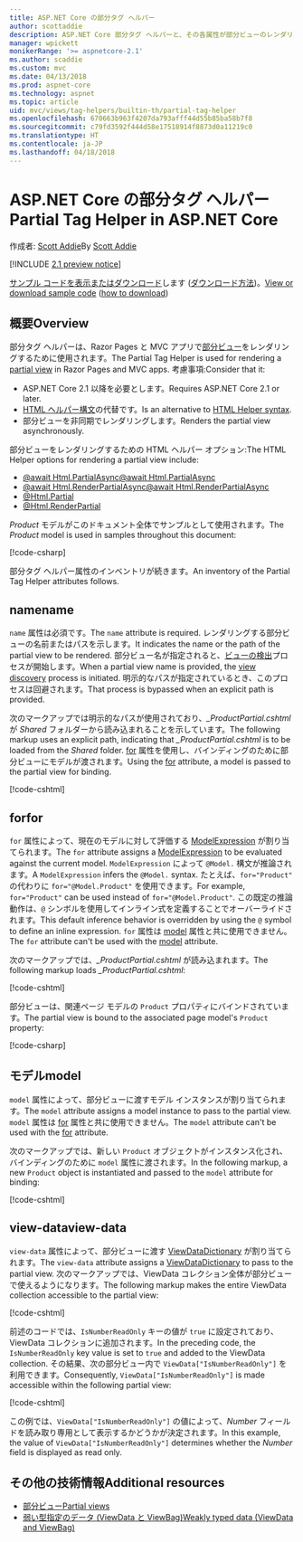 ```yaml
---
title: ASP.NET Core の部分タグ ヘルパー
author: scottaddie
description: ASP.NET Core 部分タグ ヘルパーと、その各属性が部分ビューのレンダリングにおいて果たす役割について説明します。
manager: wpickett
monikerRange: '>= aspnetcore-2.1'
ms.author: scaddie
ms.custom: mvc
ms.date: 04/13/2018
ms.prod: aspnet-core
ms.technology: aspnet
ms.topic: article
uid: mvc/views/tag-helpers/builtin-th/partial-tag-helper
ms.openlocfilehash: 670663b963f4207da793afff44d55b85ba58b7f8
ms.sourcegitcommit: c79fd3592f444d58e17518914f8873d0a11219c0
ms.translationtype: HT
ms.contentlocale: ja-JP
ms.lasthandoff: 04/18/2018
---
```

# <a name="partial-tag-helper-in-aspnet-core"></a><span data-ttu-id="168d5-103">ASP.NET Core の部分タグ ヘルパー</span><span class="sxs-lookup"><span data-stu-id="168d5-103">Partial Tag Helper in ASP.NET Core</span></span>

<span data-ttu-id="168d5-104">作成者: [Scott Addie](https://github.com/scottaddie)</span><span class="sxs-lookup"><span data-stu-id="168d5-104">By [Scott Addie](https://github.com/scottaddie)</span></span>

[!INCLUDE [2.1 preview notice](~/includes/2.1.md)]

<span data-ttu-id="168d5-105">[サンプル コードを表示またはダウンロード](https://github.com/aspnet/Docs/tree/master/aspnetcore/mvc/views/tag-helpers/built-in/samples)します ([ダウンロード方法](xref:tutorials/index#how-to-download-a-sample))。</span><span class="sxs-lookup"><span data-stu-id="168d5-105">[View or download sample code](https://github.com/aspnet/Docs/tree/master/aspnetcore/mvc/views/tag-helpers/built-in/samples) ([how to download](xref:tutorials/index#how-to-download-a-sample))</span></span>

## <a name="overview"></a><span data-ttu-id="168d5-106">概要</span><span class="sxs-lookup"><span data-stu-id="168d5-106">Overview</span></span>

<span data-ttu-id="168d5-107">部分タグ ヘルパーは、Razor Pages と MVC アプリで[部分ビュー](xref:mvc/views/partial)をレンダリングするために使用されます。</span><span class="sxs-lookup"><span data-stu-id="168d5-107">The Partial Tag Helper is used for rendering a [partial view](xref:mvc/views/partial) in Razor Pages and MVC apps.</span></span> <span data-ttu-id="168d5-108">考慮事項:</span><span class="sxs-lookup"><span data-stu-id="168d5-108">Consider that it:</span></span>

* <span data-ttu-id="168d5-109">ASP.NET Core 2.1 以降を必要とします。</span><span class="sxs-lookup"><span data-stu-id="168d5-109">Requires ASP.NET Core 2.1 or later.</span></span>
* <span data-ttu-id="168d5-110">[HTML ヘルパー構文](xref:mvc/views/partial#referencing-a-partial-view)の代替です。</span><span class="sxs-lookup"><span data-stu-id="168d5-110">Is an alternative to [HTML Helper syntax](xref:mvc/views/partial#referencing-a-partial-view).</span></span>
* <span data-ttu-id="168d5-111">部分ビューを非同期でレンダリングします。</span><span class="sxs-lookup"><span data-stu-id="168d5-111">Renders the partial view asynchronously.</span></span>

<span data-ttu-id="168d5-112">部分ビューをレンダリングするための HTML ヘルパー オプション:</span><span class="sxs-lookup"><span data-stu-id="168d5-112">The HTML Helper options for rendering a partial view include:</span></span>

* [<span data-ttu-id="168d5-113">@await Html.PartialAsync</span><span class="sxs-lookup"><span data-stu-id="168d5-113">@await Html.PartialAsync</span></span>](/dotnet/api/microsoft.aspnetcore.mvc.rendering.htmlhelperpartialextensions.partialasync)
* [<span data-ttu-id="168d5-114">@await Html.RenderPartialAsync</span><span class="sxs-lookup"><span data-stu-id="168d5-114">@await Html.RenderPartialAsync</span></span>](/dotnet/api/microsoft.aspnetcore.mvc.rendering.htmlhelperpartialextensions.renderpartialasync)
* [@Html.Partial](/dotnet/api/microsoft.aspnetcore.mvc.rendering.htmlhelperpartialextensions.partial)
* [@Html.RenderPartial](/dotnet/api/microsoft.aspnetcore.mvc.rendering.htmlhelperpartialextensions.renderpartial)

<span data-ttu-id="168d5-115">*Product* モデルがこのドキュメント全体でサンプルとして使用されます。</span><span class="sxs-lookup"><span data-stu-id="168d5-115">The *Product* model is used in samples throughout this document:</span></span>

[!code-csharp[](samples/TagHelpersBuiltIn/Models/Product.cs)]

<span data-ttu-id="168d5-116">部分タグ ヘルパー属性のインベントリが続きます。</span><span class="sxs-lookup"><span data-stu-id="168d5-116">An inventory of the Partial Tag Helper attributes follows.</span></span>

## <a name="name"></a><span data-ttu-id="168d5-117">name</span><span class="sxs-lookup"><span data-stu-id="168d5-117">name</span></span>

<span data-ttu-id="168d5-118">`name` 属性は必須です。</span><span class="sxs-lookup"><span data-stu-id="168d5-118">The `name` attribute is required.</span></span> <span data-ttu-id="168d5-119">レンダリングする部分ビューの名前またはパスを示します。</span><span class="sxs-lookup"><span data-stu-id="168d5-119">It indicates the name or the path of the partial view to be rendered.</span></span> <span data-ttu-id="168d5-120">部分ビュー名が指定されると、[ビューの検出](xref:mvc/views/overview#view-discovery)プロセスが開始します。</span><span class="sxs-lookup"><span data-stu-id="168d5-120">When a partial view name is provided, the [view discovery](xref:mvc/views/overview#view-discovery) process is initiated.</span></span> <span data-ttu-id="168d5-121">明示的なパスが指定されているとき、このプロセスは回避されます。</span><span class="sxs-lookup"><span data-stu-id="168d5-121">That process is bypassed when an explicit path is provided.</span></span>

<span data-ttu-id="168d5-122">次のマークアップでは明示的なパスが使用されており、*_ProductPartial.cshtml* が *Shared* フォルダーから読み込まれることを示しています。</span><span class="sxs-lookup"><span data-stu-id="168d5-122">The following markup uses an explicit path, indicating that *_ProductPartial.cshtml* is to be loaded from the *Shared* folder.</span></span> <span data-ttu-id="168d5-123">[for](#for) 属性を使用し、バインディングのために部分ビューにモデルが渡されます。</span><span class="sxs-lookup"><span data-stu-id="168d5-123">Using the [for](#for) attribute, a model is passed to the partial view for binding.</span></span>

[!code-cshtml[](samples/TagHelpersBuiltIn/Pages/Product.cshtml?name=snippet_Name)]

## <a name="for"></a><span data-ttu-id="168d5-124">for</span><span class="sxs-lookup"><span data-stu-id="168d5-124">for</span></span>

<span data-ttu-id="168d5-125">`for` 属性によって、現在のモデルに対して評価する [ModelExpression](/dotnet/api/microsoft.aspnetcore.mvc.viewfeatures.modelexpression) が割り当てられます。</span><span class="sxs-lookup"><span data-stu-id="168d5-125">The `for` attribute assigns a [ModelExpression](/dotnet/api/microsoft.aspnetcore.mvc.viewfeatures.modelexpression) to be evaluated against the current model.</span></span> <span data-ttu-id="168d5-126">`ModelExpression` によって `@Model.` 構文が推論されます。</span><span class="sxs-lookup"><span data-stu-id="168d5-126">A `ModelExpression` infers the `@Model.` syntax.</span></span> <span data-ttu-id="168d5-127">たとえば、`for="Product"` の代わりに `for="@Model.Product"` を使用できます。</span><span class="sxs-lookup"><span data-stu-id="168d5-127">For example, `for="Product"` can be used instead of `for="@Model.Product"`.</span></span> <span data-ttu-id="168d5-128">この既定の推論動作は、`@` シンボルを使用してインライン式を定義することでオーバーライドされます。</span><span class="sxs-lookup"><span data-stu-id="168d5-128">This default inference behavior is overridden by using the `@` symbol to define an inline expression.</span></span> <span data-ttu-id="168d5-129">`for` 属性は [model](#model) 属性と共に使用できません。</span><span class="sxs-lookup"><span data-stu-id="168d5-129">The `for` attribute can't be used with the [model](#model) attribute.</span></span>

<span data-ttu-id="168d5-130">次のマークアップでは、*_ProductPartial.cshtml* が読み込まれます。</span><span class="sxs-lookup"><span data-stu-id="168d5-130">The following markup loads *_ProductPartial.cshtml*:</span></span>

[!code-cshtml[](samples/TagHelpersBuiltIn/Pages/Product.cshtml?name=snippet_For)]

<span data-ttu-id="168d5-131">部分ビューは、関連ページ モデルの `Product` プロパティにバインドされています。</span><span class="sxs-lookup"><span data-stu-id="168d5-131">The partial view is bound to the associated page model's `Product` property:</span></span>

[!code-csharp[](samples/TagHelpersBuiltIn/Pages/Product.cshtml.cs?highlight=8)]

## <a name="model"></a><span data-ttu-id="168d5-132">モデル</span><span class="sxs-lookup"><span data-stu-id="168d5-132">model</span></span>

<span data-ttu-id="168d5-133">`model` 属性によって、部分ビューに渡すモデル インスタンスが割り当てられます。</span><span class="sxs-lookup"><span data-stu-id="168d5-133">The `model` attribute assigns a model instance to pass to the partial view.</span></span> <span data-ttu-id="168d5-134">`model` 属性は [for](#for) 属性と共に使用できません。</span><span class="sxs-lookup"><span data-stu-id="168d5-134">The `model` attribute can't be used with the [for](#for) attribute.</span></span>

<span data-ttu-id="168d5-135">次のマークアップでは、新しい `Product` オブジェクトがインスタンス化され、バインディングのために `model` 属性に渡されます。</span><span class="sxs-lookup"><span data-stu-id="168d5-135">In the following markup, a new `Product` object is instantiated and passed to the `model` attribute for binding:</span></span>

[!code-cshtml[](samples/TagHelpersBuiltIn/Pages/Product.cshtml?name=snippet_Model)]

## <a name="view-data"></a><span data-ttu-id="168d5-136">view-data</span><span class="sxs-lookup"><span data-stu-id="168d5-136">view-data</span></span>

<span data-ttu-id="168d5-137">`view-data` 属性によって、部分ビューに渡す [ViewDataDictionary](/dotnet/api/microsoft.aspnetcore.mvc.viewfeatures.viewdatadictionary) が割り当てられます。</span><span class="sxs-lookup"><span data-stu-id="168d5-137">The `view-data` attribute assigns a [ViewDataDictionary](/dotnet/api/microsoft.aspnetcore.mvc.viewfeatures.viewdatadictionary) to pass to the partial view.</span></span> <span data-ttu-id="168d5-138">次のマークアップでは、ViewData コレクション全体が部分ビューで使えるようになります。</span><span class="sxs-lookup"><span data-stu-id="168d5-138">The following markup makes the entire ViewData collection accessible to the partial view:</span></span>

[!code-cshtml[](samples/TagHelpersBuiltIn/Pages/Product.cshtml?name=snippet_ViewData&highlight=5-)]

<span data-ttu-id="168d5-139">前述のコードでは、`IsNumberReadOnly` キーの値が `true` に設定されており、ViewData コレクションに追加されます。</span><span class="sxs-lookup"><span data-stu-id="168d5-139">In the preceding code, the `IsNumberReadOnly` key value is set to `true` and added to the ViewData collection.</span></span> <span data-ttu-id="168d5-140">その結果、次の部分ビュー内で `ViewData["IsNumberReadOnly"]` を利用できます。</span><span class="sxs-lookup"><span data-stu-id="168d5-140">Consequently, `ViewData["IsNumberReadOnly"]` is made accessible within the following partial view:</span></span>

[!code-cshtml[](samples/TagHelpersBuiltIn/Pages/Shared/_ProductViewDataPartial.cshtml?highlight=5)]

<span data-ttu-id="168d5-141">この例では、`ViewData["IsNumberReadOnly"]` の値によって、*Number* フィールドを読み取り専用として表示するかどうかが決定されます。</span><span class="sxs-lookup"><span data-stu-id="168d5-141">In this example, the value of `ViewData["IsNumberReadOnly"]` determines whether the *Number* field is displayed as read only.</span></span>

## <a name="additional-resources"></a><span data-ttu-id="168d5-142">その他の技術情報</span><span class="sxs-lookup"><span data-stu-id="168d5-142">Additional resources</span></span>

* [<span data-ttu-id="168d5-143">部分ビュー</span><span class="sxs-lookup"><span data-stu-id="168d5-143">Partial views</span></span>](xref:mvc/views/partial)
* [<span data-ttu-id="168d5-144">弱い型指定のデータ (ViewData と ViewBag)</span><span class="sxs-lookup"><span data-stu-id="168d5-144">Weakly typed data (ViewData and ViewBag)</span></span>](xref:mvc/views/overview#weakly-typed-data-viewdata-and-viewbag)
